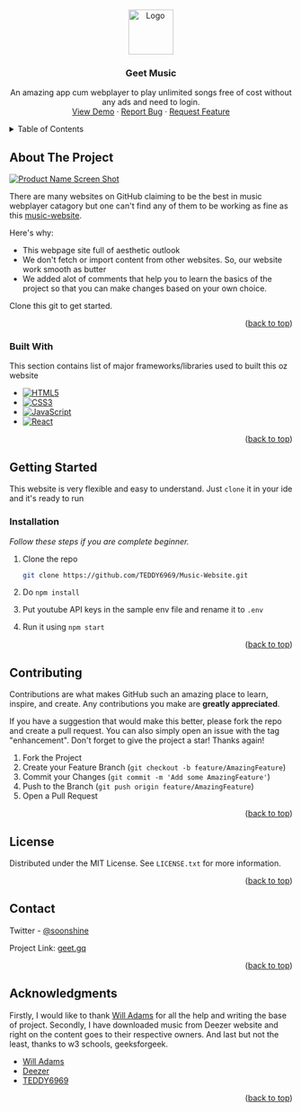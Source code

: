 <a name="readme-top"></a>


<!-- PROJECT LOGO -->
<br />
<div align="center">
  <a href="https://github.com/TEDDY6969/Music-Website">
    <img src="https://media.discordapp.net/attachments/895299400488849458/1027457885569044480/Picsart_22-10-06_11-19-43-310.png" alt="Logo" width="80" height="80" border-radius="50%">
  </a>

  <h3 align="center">Geet Music</h3>

  <p align="center">
    An amazing app cum webplayer to play unlimited songs free of cost without any ads and need to login.
    <br />
    <a href="https://geet gq">View Demo</a>
    ·
    <a href="https://github.com/TEDDY6969/geet-music/issues">Report Bug</a>
    ·
    <a href="https://github.com/TEDDY6969/geet-music/issues">Request Feature</a>
  </p>
</div>



<!-- TABLE OF CONTENTS -->
<details>
  <summary>Table of Contents</summary>
  <ol>
    <li>
      <a href="#about-the-project">About The Project</a>
      <ul>
        <li><a href="#built-with">Built With</a></li>
      </ul>
    </li>
    <li>
      <a href="#getting-started">Getting Started</a>
      <ul>
        <li><a href="#installation">Installation</a></li>
      </ul>
    </li>
    <li><a href="#contributing">Contributing</a></li>
    <li><a href="#license">License</a></li>
    <li><a href="#contact">Contact</a></li>
    <li><a href="#acknowledgments">Acknowledgments</a></li>
  </ol>
</details>



<!-- ABOUT THE PROJECT -->
## About The Project

[![Product Name Screen Shot][product-screenshot]](https://media.discordapp.net/attachments/895299400488849458/1026784121080528976/Screenshot_2022-10-04-14-42-22-91.png)

There are many websites on GitHub claiming to be the best in music webplayer catagory but one can't find any of them to be working as fine as this [music-website](https://teddy6969.github.io/Music-Website/).

Here's why:
* This webpage site full of aesthetic outlook
* We don't fetch or import content from other websites. So, our website work smooth as butter
* We added alot of comments that help you to learn the basics of the project so that you can make changes based on your own choice.


Clone this git to get started.

<p align="right">(<a href="#readme-top">back to top</a>)</p>



### Built With

This section contains list of major frameworks/libraries used to built this oz website

* [![HTML5][html]][Next-url]
* [![CSS3][css]][css-url]
* [![JavaScript][javascript]][Vue-url]
* [![React][React.js]][React-url]

<p align="right">(<a href="#readme-top">back to top</a>)</p>



<!-- GETTING STARTED -->
## Getting Started

This website is very flexible and easy to understand. 
Just `clone` it in your ide and it's ready to run


### Installation

_Follow these steps if you are complete beginner._

1. Clone the repo
   ```sh
   git clone https://github.com/TEDDY6969/Music-Website.git
   ```

2. Do `npm install`

3. Put youtube API keys in the sample env file and rename it to `.env`

4. Run it using `npm start`

<p align="right">(<a href="#readme-top">back to top</a>)</p>



<!-- CONTRIBUTING -->
## Contributing

Contributions are what makes GitHub such an amazing place to learn, inspire, and create. Any contributions you make are **greatly appreciated**.

If you have a suggestion that would make this better, please fork the repo and create a pull request. You can also simply open an issue with the tag "enhancement".
Don't forget to give the project a star! Thanks again!

1. Fork the Project
2. Create your Feature Branch (`git checkout -b feature/AmazingFeature`)
3. Commit your Changes (`git commit -m 'Add some AmazingFeature'`)
4. Push to the Branch (`git push origin feature/AmazingFeature`)
5. Open a Pull Request

<p align="right">(<a href="#readme-top">back to top</a>)</p>



<!-- LICENSE -->
## License

Distributed under the MIT License. See `LICENSE.txt` for more information.

<p align="right">(<a href="#readme-top">back to top</a>)</p>



<!-- CONTACT -->
## Contact

Twitter - [@soonshine](https://twitter.com/soonshine) 

Project Link: [geet.gq](https://geet.gq)

<p align="right">(<a href="#readme-top">back to top</a>)</p>



<!-- ACKNOWLEDGMENTS -->
## Acknowledgments
Firstly, I would like to thank [Will Adams](https://github.com/TEDDY6969) for all the help and writing the base of project.
Secondly, I have downloaded music from Deezer website and right on the content goes to their respective owners.
And last but not the least, thanks to w3 schools, geeksforgeek. 
* [Will Adams](https://github.com/TEDDY6969)
* [Deezer](https://www.deezer.com)
* [TEDDY6969](https://github.com/TEDDY6969/)

<p align="right">(<a href="#readme-top">back to top</a>)</p>



<!-- MARKDOWN LINKS & IMAGES -->
[license-shield]: https://img.shields.io/github/license/othneildrew/Best-README-Template.svg?style=for-the-badge
[license-url]: https://github.com/othneildrew/Best-README-Template/blob/master/LICENSE.txt
[linkedin-shield]: https://img.shields.io/badge/-LinkedIn-black.svg?style=for-the-badge&logo=linkedin&colorB=555
[linkedin-url]: https://linkedin.com/in/othneildrew
[product-screenshot]: https://media.discordapp.net/attachments/895299400488849458/1027102890323607602/Picsart_22-10-05_11-49-17-308.png
[html]: https://img.shields.io/badge/html-000000?style=for-the-badge&logo=html&logoColor=white
[Next-url]: https://html.com/
[css]: https://img.shields.io/badge/css-20232A?style=for-the-badge&logo=css&logoColor=61DAFB
[css-url]: https://css.com/
[React.js]: https://img.shields.io/badge/React-20232A?style=for-the-badge&logo=react&logoColor=61DAFB
[React-url]: https://reactjs.org/
[javascript]: https://img.shields.io/badge/js-35495E?style=for-the-badge&logo=js&logoColor=4FC08D
[Vue-url]: https://javascript.com/
